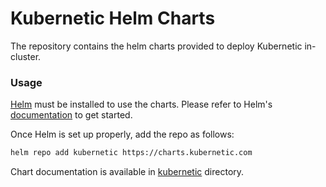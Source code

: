 # Kubernetic Helm Charts

The repository contains the helm charts provided to deploy Kubernetic in-cluster.

### Usage

[Helm] must be installed to use the charts. Please refer to Helm's [documentation] to get started.

Once Helm is set up properly, add the repo as follows:

```sh
helm repo add kubernetic https://charts.kubernetic.com
```

Chart documentation is available in [kubernetic] directory.

[Helm]: https://helm.sh/
[documentation]: https://helm.sh/docs/
[kubernetic]: charts/kubernetic/README.md
